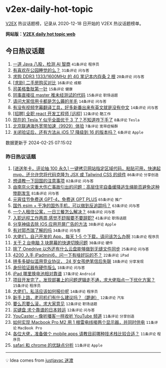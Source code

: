 # v2ex-daily-hot-topic

[V2EX](https://www.v2ex.com/) 热议话题榜，记录从 2020-12-18 日开始的 V2EX 热议话题榜单。

**网站版：[V2EX daily hot topic web](https://boojack.github.io/v2ex-daily-hot-topic-web/)**

## 今日热议话题

<!-- TODAY BEGIN -->

1. [一道 Java 八股，检测 AI 智商](https://www.v2ex.com/t/1018215) `41条评论` `程序员`
1. [有喜欢在公园睡觉的么？](https://www.v2ex.com/t/1018219) `31条评论` `问与答`
1. [求购 DDR3 1333/1600MHz 的 4G 笔记本内存条 2 根](https://www.v2ex.com/t/1018213) `20条评论` `问与答`
1. [[求助] 二手房购买对比](https://www.v2ex.com/t/1018251) `16条评论` `成都`
1. [司美格鲁肽第一针](https://www.v2ex.com/t/1018245) `15条评论` `健康`
1. [同事直接往 master 推未经测试的代码](https://www.v2ex.com/t/1018230) `15条评论` `职场话题`
1. [请问大家信用卡都是怎么薅的羊毛](https://www.v2ex.com/t/1018232) `14条评论` `问与答`
1. [有没有视频字幕翻译工具，好多新番出来有英文就是没有中文](https://www.v2ex.com/t/1018220) `14条评论` `问与答`
1. [[招聘] 全职 react 开发工程师 [远程]](https://www.v2ex.com/t/1018248) `12条评论` `酷工作`
1. [现在的 Tesla Y 似乎全面优于 3 了？不知道咋下手了](https://www.v2ex.com/t/1018224) `8条评论` `Tesla`
1. [北京联通海外宽带加速（9929）体验](https://www.v2ex.com/t/1018226) `7条评论` `宽带症候群`
1. [关闭验证后，还有方法从 iOS 17 降级到 16 的版本吗？](https://www.v2ex.com/t/1018228) `6条评论` `Apple`

数据更新于 2024-02-25 07:15:02

<!-- TODAY END -->

### 昨日热议话题

<!-- YESTERDAY BEGIN -->

1. [[进送年卡，评论抽 100 永久] 一键拷贝网站指定区域代码，粘贴可用，快速起 mvp，还允许您将代码克隆为 JSX 或 Tailwind CSS 的组件](https://www.v2ex.com/t/1018061) `86条评论` `分享创造`
1. [想请教一下回国的注意事项](https://www.v2ex.com/t/1018103) `82条评论` `问与答`
1. [由南京火灾重大伤亡事故引出的问题：高层住宅自备缓降逃生绳能否避免这种惨剧发生](https://www.v2ex.com/t/1018071) `81条评论` `问与答`
1. [元宵佳节免费送 GPT-4，免费送 GPT PLUS](https://www.v2ex.com/t/1018080) `65条评论` `推广`
1. [国外 esim + 干净的国外手机，可以做到反追踪吗？](https://www.v2ex.com/t/1018068) `63条评论` `问与答`
1. [一个人租住公寓，一日三餐怎么解决？](https://www.v2ex.com/t/1018051) `60条评论` `问与答`
1. [入职远程工作两周,感觉不舒服要不要辞职?](https://www.v2ex.com/t/1018062) `41条评论` `职场话题`
1. [分享神级去除 IOS 应用开屏广告的方法](https://www.v2ex.com/t/1018073) `38条评论` `Apple`
1. [有对郭杰瑞了解的吗](https://www.v2ex.com/t/1018154) `34条评论` `问与答`
1. [大佬们，自己开发的 App，每天 1-5 个下载，请问该怎么办啊](https://www.v2ex.com/t/1018101) `31条评论` `程序员`
1. [关于 2 台电脑 3 块屏幕的快速切换问题](https://www.v2ex.com/t/1018093) `30条评论` `硬件`
1. [除了 Onedrive 以外还有什么云盘能够做到无缝文件同步](https://www.v2ex.com/t/1018158) `25条评论` `问与答`
1. [4200 入手 iPadmini6，问一下有啥好玩的不？](https://www.v2ex.com/t/1018152) `22条评论` `iPad`
1. [拼多多疑似滥用竞业协议， 24 岁女孩绝笔信后失联](https://www.v2ex.com/t/1018187) `18条评论` `分享发现`
1. [身份验证器有硬件版么](https://www.v2ex.com/t/1018053) `18条评论` `问与答`
1. [iPad 哪里换电池相对靠谱](https://www.v2ex.com/t/1018104) `17条评论` `Android`
1. [项目开发完了，发现部署上的问题逻辑走不通，求大佬指点一下优化方案？](https://www.v2ex.com/t/1018119) `15条评论` `程序员`
1. [大佬们，私活应该如何报价呢](https://www.v2ex.com/t/1018060) `14条评论` `程序员`
1. [新手上路，老司机们有什么建议吗？（跪谢）](https://www.v2ex.com/t/1018177) `12条评论` `汽车`
1. [要么忍要么滚，求大家意见](https://www.v2ex.com/t/1018146) `12条评论` `职场话题`
1. [买键盘 求个靠谱的日本转运](https://www.v2ex.com/t/1018064) `12条评论` `问与答`
1. [YouCaster – 像听播客一样收听 YouTube 频道](https://www.v2ex.com/t/1018175) `11条评论` `分享创造`
1. [如何实现 Macbook Pro M2 用 1 根雷电线接两个显示器，并同时供电](https://www.v2ex.com/t/1018099) `11条评论` `MacBook Pro`
1. [各位大佬，准备做个 mobile apps 请教目前哪种技术栈比较合适？](https://www.v2ex.com/t/1018066) `11条评论` `程序员`
1. [safari 和 chrome 的优缺点分析](https://www.v2ex.com/t/1018063) `11条评论` `Apple`

<!-- YESTERDAY END -->

---

💡 Idea comes from [justjavac 迷渡](https://github.com/justjavac/)
